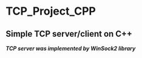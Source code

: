# TCP_Project_CPP
<h2>Simple TCP server/client on C++</h2>

__*TCP server was implemented by __WinSock2__ library*__
